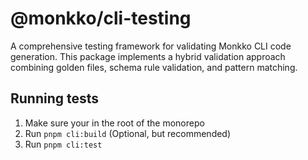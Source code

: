 # @monkko/cli-testing

A comprehensive testing framework for validating Monkko CLI code generation. This package implements a hybrid validation approach combining golden files, schema rule validation, and pattern matching.

## Running tests

1. Make sure your in the root of the monorepo
2. Run `pnpm cli:build` (Optional, but recommended)
3. Run `pnpm cli:test`
